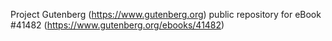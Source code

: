 Project Gutenberg (https://www.gutenberg.org) public repository for eBook #41482 (https://www.gutenberg.org/ebooks/41482)
